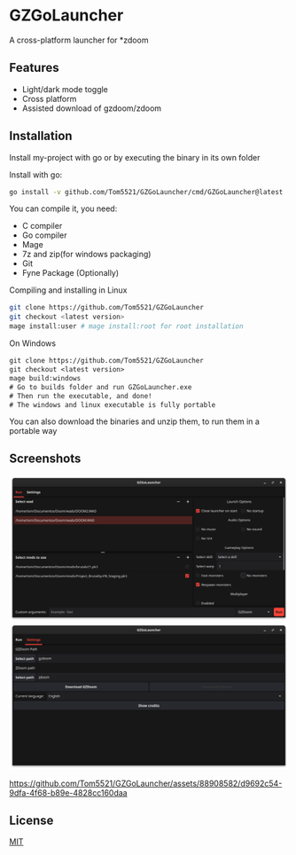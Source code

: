 
# GZGoLauncher

A cross-platform launcher for *zdoom

## Features

- Light/dark mode toggle
- Cross platform
- Assisted download of gzdoom/zdoom

## Installation

Install my-project with go or by executing the binary in its own folder

Install with go:

```bash
go install -v github.com/Tom5521/GZGoLauncher/cmd/GZGoLauncher@latest
```

You can compile it, you need:

- C compiler
- Go compiler
- Mage
- 7z and zip(for windows packaging)
- Git
- Fyne Package (Optionally)

Compiling and installing in Linux

```bash
git clone https://github.com/Tom5521/GZGoLauncher
git checkout <latest version>
mage install:user # mage install:root for root installation
```

On Windows

```batch
git clone https://github.com/Tom5521/GZGoLauncher
git checkout <latest version>
mage build:windows
# Go to builds folder and run GZGoLauncher.exe
# Then run the executable, and done!
# The windows and linux executable is fully portable
```

You can also download the binaries and unzip them, to run them in a portable way

## Screenshots

![screenshot](./screenshots/Screenshot1.png)
![screenshot](./screenshots/Screenshot2.png)

<https://github.com/Tom5521/GZGoLauncher/assets/88908582/d9692c54-9dfa-4f68-b89e-4828cc160daa>

## License

[MIT](https://choosealicense.com/licenses/mit/)

